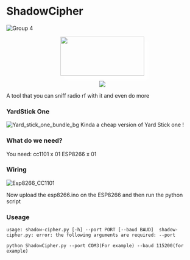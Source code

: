 # ShadowCipher
![Group 4]()

<p align="center">
  <img width="220" height="102" src="https://github.com/WR117H/ShadowCipher/assets/97615989/b993fda5-5655-4a4e-96eb-31e3f90dd756" style="box-shadow: 10px 10px 5px #ffffff;">
</p>
<p align="center">
  <img src="https://github.com/WR117H/ShadowCipher/assets/97615989/ed26123b-1de1-44cc-9a72-c4e027f4042d">
</p>




A tool that you can sniff radio rf with it and even do more

### YardStick One
![Yard_stick_one_bundle_bg](https://github.com/WR117H/ShadowCipher/assets/97615989/b6cb4780-be03-4f8c-9433-e06b30d6bf9b)
Kinda a cheap version of Yard Stick one !

### What do we need?
You need:
   cc1101 x 01
   ESP8266 x 01
### Wiring
![Esp8266_CC1101](https://github.com/WR117H/ShadowCipher/assets/97615989/6da47cfb-2334-4604-b99e-271cfd8e5fa5)

Now upload the esp8266.ino on the ESP8266
and then run the python script

### Useage
`usage: shadow-cipher.py [-h] --port PORT [--baud BAUD] 
shadow-cipher.py: error: the following arguments are required: --port`

```python ShadowCipher.py --port COM3(For example) --baud 115200(for example)```

